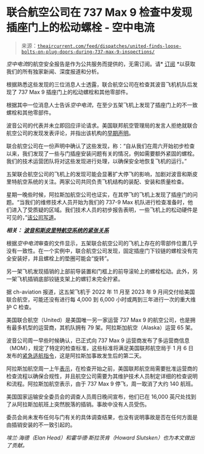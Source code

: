 <!--yml

类别：未分类

日期：2024-05-27 14:35:51

-->

# 联合航空公司在 737 Max 9 检查中发现插座门上的松动螺栓 - 空中电流

> 来源：[`theaircurrent.com/feed/dispatches/united-finds-loose-bolts-on-plug-doors-during-737-max-9-inspections/`](https://theaircurrent.com/feed/dispatches/united-finds-loose-bolts-on-plug-doors-during-737-max-9-inspections/)

*空中电流*的航空安全报告是作为公共服务而提供的，无需订阅。请* [订阅](https://theaircurrent.memberful.com/join/?referrer=https%3A%2F%2Ftheaircurrent.com%2F) *以获取我们的所有独家新闻、深度报道和分析。

根据熟悉这些发现的三位消息人士透露，联合航空公司在检查其波音飞机机队后发现了 737 Max 9 插座门上的松动螺栓和其他零部件。

根据其中一位消息人士告诉*空中电流*，在至少五架飞机上发现了插座门上的不一致螺栓和其他零部件。

波音公司的代表并未立即回应评论请求。美国联邦航空管理局的发言人拒绝就联合航空公司的发现发表评论，并指出该机构的[早期声明](https://www.faa.gov/newsroom/updates-grounding-boeing-737-max-9-aircraft)。

联合航空公司在一份声明中确认了这些发现，称：“自从我们在周六开始初步检查以来，我们发现了一些与门插座安装问题有关的情况，例如需要额外紧固的螺栓。我们的技术运营团队将对这些发现进行处理，以确保安全地恢复飞机的运行。”

五架联合航空公司的飞机上的发现可能会显著扩大停飞的影响，加剧对波音和斯皮里特航空系统的关注。两家公司共同负责飞机结构的装配、安装和质量检查。

星期一晚些时候，阿拉斯加航空公司也证实，在其停飞的飞机上发现了插座门的问题。“当我们的维修技术人员开始为我们的 737-9 Max 机队进行检查准备时，他们进入了受质疑的区域。我们技术人员的初步报告表明，一些飞机上的松动硬件是可见的，”[该公司写道](https://news.alaskaair.com/alaska-airlines/operations/as-1282/)。

***相关：*** [***波音和斯皮里特航空系统的紧张关系***](https://theaircurrent.com/industry-strategy/boeing-spirit-reintegration-ramp-up-special-report/)

根据*空中电流*审查的文件显示，五架联合航空公司的飞机上存在的零部件位置几乎没有一致性。在一个实例中，联合航空公司发现，固定插座门下铰链的螺栓没有完全安装好，并且螺栓上的垫圈可能会“旋转”。

另一架飞机发现插销的上部前导装置和门框上的前导滚轮上的螺栓松动。此外，另一架飞机插销底部铰链支架上的螺钉未完全拧紧。

据 ch-aviation 报道，这五架飞机于 2022 年 11 月至 2023 年 9 月间交付给美国联合航空，可能还没有进行每 4,000 到 6,000 小时或两到三年进行一次的重大维护 C 检查。

美国联合航空（United）是美国唯一另一家运营 737 Max 9 的航空公司，也是拥有最多机型的运营商，其机队拥有 79 架。阿拉斯加航空（Alaska）运营 65 架。

波音公司周一早些时候确认，已正式向 737 Max 9 运营商发布了多运营商信息（MOM），规定了特定的检查标准，这些标准将满足美国联邦航空局于 1 月 6 日发布的[紧急适航指令](https://theaircurrent.com/feed/dispatches/faa-orders-temporary-grounding-of-boeing-737-max-9-fleet/)，这是阿拉斯加事故发生后的第二天。

阿拉斯加航空周一上午[表示](https://news.alaskaair.com/alaska-airlines/operations/as-1282/)，在检查开始之前，美国联邦航空局需要批准运营商的检查流程以确保合规性，并且航空公司需要为其维护技术人员制定详细的检查说明和流程。阿拉斯加航空表示，由于 737 Max 9 停飞，周一取消了大约 140 航班。

美国国家运输安全委员会的调查人员周日晚间宣布，他们已在 16,000 英尺处找到了从阿拉斯加航班上突然脱落的插销。事故中没有人员受伤。

委员会尚未发布任何与门有关的具体调查结果，也没有说明事故是否在任何方面是由插销安装的不一致引起的。

*埃兰·海德（Elan Head）和霍华德·斯拉茨肯（Howard Slutsken）也为本文做出了贡献。*
